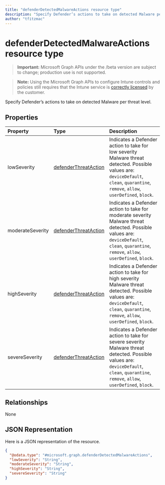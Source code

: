 ```yaml
---
title: "defenderDetectedMalwareActions resource type"
description: "Specify Defender’s actions to take on detected Malware per threat level."
author: "tfitzmac"
---
```


# defenderDetectedMalwareActions resource type

> **Important:** Microsoft Graph APIs under the /beta version are subject to change; production use is not supported.

> **Note:** Using the Microsoft Graph APIs to configure Intune controls and policies still requires that the Intune service is [correctly licensed](https://go.microsoft.com/fwlink/?linkid=839381) by the customer.

Specify Defender’s actions to take on detected Malware per threat level.

## Properties
|Property|Type|Description|
|:---|:---|:---|
|lowSeverity|[defenderThreatAction](../resources/intune-deviceconfig-defenderthreataction.md)|Indicates a Defender action to take for low severity Malware threat detected. Possible values are: `deviceDefault`, `clean`, `quarantine`, `remove`, `allow`, `userDefined`, `block`.|
|moderateSeverity|[defenderThreatAction](../resources/intune-deviceconfig-defenderthreataction.md)|Indicates a Defender action to take for moderate severity Malware threat detected. Possible values are: `deviceDefault`, `clean`, `quarantine`, `remove`, `allow`, `userDefined`, `block`.|
|highSeverity|[defenderThreatAction](../resources/intune-deviceconfig-defenderthreataction.md)|Indicates a Defender action to take for high severity Malware threat detected. Possible values are: `deviceDefault`, `clean`, `quarantine`, `remove`, `allow`, `userDefined`, `block`.|
|severeSeverity|[defenderThreatAction](../resources/intune-deviceconfig-defenderthreataction.md)|Indicates a Defender action to take for severe severity Malware threat detected. Possible values are: `deviceDefault`, `clean`, `quarantine`, `remove`, `allow`, `userDefined`, `block`.|

## Relationships
None

## JSON Representation
Here is a JSON representation of the resource.
<!-- {
  "blockType": "resource",
  "@odata.type": "microsoft.graph.defenderDetectedMalwareActions"
}
-->
``` json
{
  "@odata.type": "#microsoft.graph.defenderDetectedMalwareActions",
  "lowSeverity": "String",
  "moderateSeverity": "String",
  "highSeverity": "String",
  "severeSeverity": "String"
}
```



